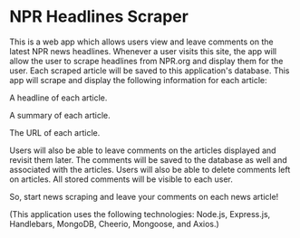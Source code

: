 # NPR Headlines Scraper

This is a web app which allows users view and leave comments on the latest NPR news headlines. 
Whenever a user visits this site, the app will allow the user to scrape headlines from NPR.org and display them for the 
user. Each scraped article will be saved to this application's database. This app will scrape and display the following 
information for each article:

A headline of each article.

A summary of each article.

The URL of each article.

Users will also be able to leave comments on the articles displayed and revisit them later. The comments will be saved to 
the database as well and associated with the articles. Users will also be able to delete comments left on articles. All 
stored comments will be visible to each user.

So, start news scraping and leave your comments on each news article!

(This application uses the following technologies: Node.js, Express.js, Handlebars, MongoDB, Cheerio, Mongoose, and Axios.)
